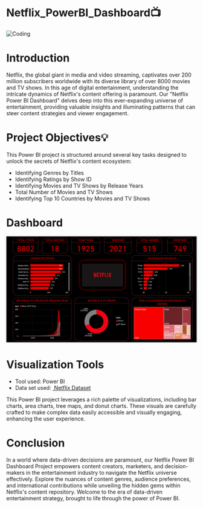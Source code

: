 # Netflix_PowerBI_Dashboard📺
<img width="300" alt="Coding" src="https://github.com/Mariyajoseph24/Netflix_PowerBI_Dashboard/assets/91487663/cb76271d-5b3f-44f1-9573-cc32d5efbe25">

<h1><a name="introduction">Introduction</a></h1>
<p>Netflix, the global giant in media and video streaming, captivates over 200 million subscribers worldwide with its diverse library of over 8000 movies and TV shows. In this age of digital entertainment, understanding the intricate dynamics of Netflix's content offering is paramount. Our "Netflix  Power BI Dashboard" delves deep into this ever-expanding universe of entertainment, providing valuable insights and illuminating patterns that can steer content strategies and viewer engagement.</p>
<h1><a name="projectobjectives">Project Objectives💡</a></h1>
<p>This Power BI project is structured around several key tasks designed to unlock the secrets of Netflix's content ecosystem:</p>
<ul>
  <li>Identifying Genres by Titles</li>
  <li>Identifying Ratings by Show ID</li>
  <li> Identifying Movies and TV Shows by Release Years</li>
  <li>Total Number of Movies and TV Shows</li>
  <li> Identifying Top 10 Countries by Movies and TV Shows</li>
</ul>
<h1><a name='dashboard'>Dashboard</a></h1>
<img width="900" alt="Coding" src="https://github.com/Mariyajoseph24/Netflix_PowerBI_Dashboard/blob/main/Netflix%20dashboard.png">
<h1><a name="visualizationtools">Visualization Tools</a></h1>
<ul><li>Tool used: Power BI</li>
<li> Data set used: <a href="https://www.kaggle.com/datasets/shivamb/netflix-shows">
         <img src=" Netflix Dataset" alt=""> Netflix Dataset</a></li></ul>
<p> This Power BI project leverages a rich palette of visualizations, including bar charts, area charts, tree maps, and donut charts. These visuals are carefully crafted to make complex data easily accessible and visually engaging, enhancing the user experience.</p>
<h1><a name="conclusion">Conclusion</a></h1>
<p>In a world where data-driven decisions are paramount, our Netflix Power BI Dashboard Project empowers content creators, marketers, and decision-makers in the entertainment industry to navigate the Netflix universe effectively. Explore the nuances of content genres, audience preferences, and international contributions while unveiling the hidden gems within Netflix's content repository. Welcome to the era of data-driven entertainment strategy, brought to life through the power of Power BI.</p>
